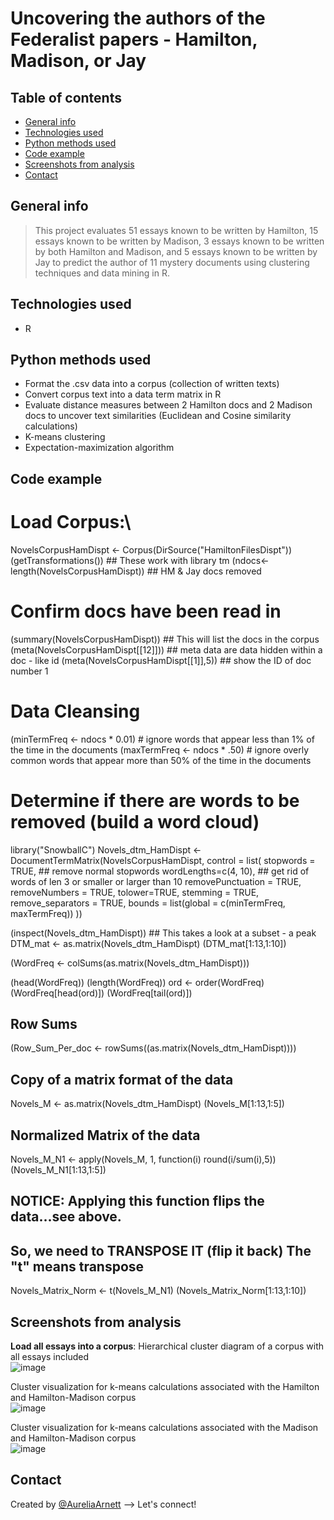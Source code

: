 # Uncovering the authors of the Federalist papers - Hamilton, Madison, or Jay

## Table of contents
* [General info](#general-info)
* [Technologies used](#technologies-used)
* [Python methods used](#python-methods-used)
* [Code example](#code-example)
* [Screenshots from analysis](#screenshots-from-analysis)
* [Contact](#contact)

## General info
> This project evaluates 51 essays known to be written by Hamilton, 15 essays known to be written by Madison, 3 essays known to be written by both Hamilton and Madison, and 5 essays known to be written by Jay to predict the author of 11 mystery documents using clustering techniques and data mining in R.

## Technologies used
* R

## Python methods used
* Format the .csv data into a corpus (collection of written texts)
* Convert corpus text into a data term matrix in R
* Evaluate distance measures between 2 Hamilton docs and 2 Madison docs to uncover text similarities (Euclidean and Cosine similarity calculations)
* K-means clustering
* Expectation-maximization algorithm

## Code example
# Load Corpus:\
NovelsCorpusHamDispt <- Corpus(DirSource("HamiltonFilesDispt"))
(getTransformations()) ## These work with library tm
(ndocs<-length(NovelsCorpusHamDispt)) ## HM & Jay docs removed

# Confirm docs have been read in
(summary(NovelsCorpusHamDispt))  ## This will list the docs in the corpus
(meta(NovelsCorpusHamDispt[[12]])) ## meta data are data hidden within a doc - like id
(meta(NovelsCorpusHamDispt[[1]],5)) ## show the ID of doc number 1


# Data Cleansing
(minTermFreq <- ndocs * 0.01) # ignore words that appear less than 1% of the time in the documents
(maxTermFreq <- ndocs * .50) # ignore overly common words that appear more than 50% of the time in the documents



# Determine if there are words to be removed (build a word cloud)
library("SnowballC")
Novels_dtm_HamDispt <- DocumentTermMatrix(NovelsCorpusHamDispt,
                                 control = list(
                                   stopwords = TRUE, ## remove normal stopwords
                                   wordLengths=c(4, 10), ## get rid of words of len 3 or smaller or larger than 10
                                   removePunctuation = TRUE,
                                   removeNumbers = TRUE,
                                   tolower=TRUE,
                                   stemming = TRUE,
                                   remove_separators = TRUE,
                                   bounds = list(global = c(minTermFreq, maxTermFreq))
                                 ))

(inspect(Novels_dtm_HamDispt))  ## This takes a look at a subset - a peak
DTM_mat <- as.matrix(Novels_dtm_HamDispt)
(DTM_mat[1:13,1:10])


(WordFreq <- colSums(as.matrix(Novels_dtm_HamDispt)))

(head(WordFreq))
(length(WordFreq))
ord <- order(WordFreq)
(WordFreq[head(ord)])
(WordFreq[tail(ord)])
## Row Sums
(Row_Sum_Per_doc <- rowSums((as.matrix(Novels_dtm_HamDispt))))


## Copy of a matrix format of the data
Novels_M <- as.matrix(Novels_dtm_HamDispt)
(Novels_M[1:13,1:5])

## Normalized Matrix of the data
Novels_M_N1 <- apply(Novels_M, 1, function(i) round(i/sum(i),5))
(Novels_M_N1[1:13,1:5])
## NOTICE: Applying this function flips the data...see above.
## So, we need to TRANSPOSE IT (flip it back)  The "t" means transpose
Novels_Matrix_Norm <- t(Novels_M_N1)
(Novels_Matrix_Norm[1:13,1:10])



## Screenshots from analysis
**Load all essays into a corpus**: Hierarchical cluster diagram of a corpus with all essays included\
![image](https://user-images.githubusercontent.com/75768214/118076678-863bc700-b367-11eb-8f7a-40339954b94b.png)

Cluster visualization for k-means calculations associated with the Hamilton and Hamilton-Madison corpus\
![image](https://user-images.githubusercontent.com/75768214/118077045-34477100-b368-11eb-814b-790fa247764d.png)

Cluster visualization for k-means calculations associated with the Madison and Hamilton-Madison corpus\
![image](https://user-images.githubusercontent.com/75768214/118077062-3dd0d900-b368-11eb-9724-05412c263523.png)


## Contact
Created by [@AureliaArnett](https://twitter.com/AureliaArnett) --> Let's connect!
